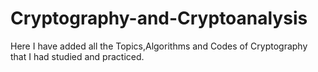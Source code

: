 # Cryptography-and-Cryptoanalysis
Here I have added all the Topics,Algorithms and Codes of Cryptography that I had studied and practiced. 
